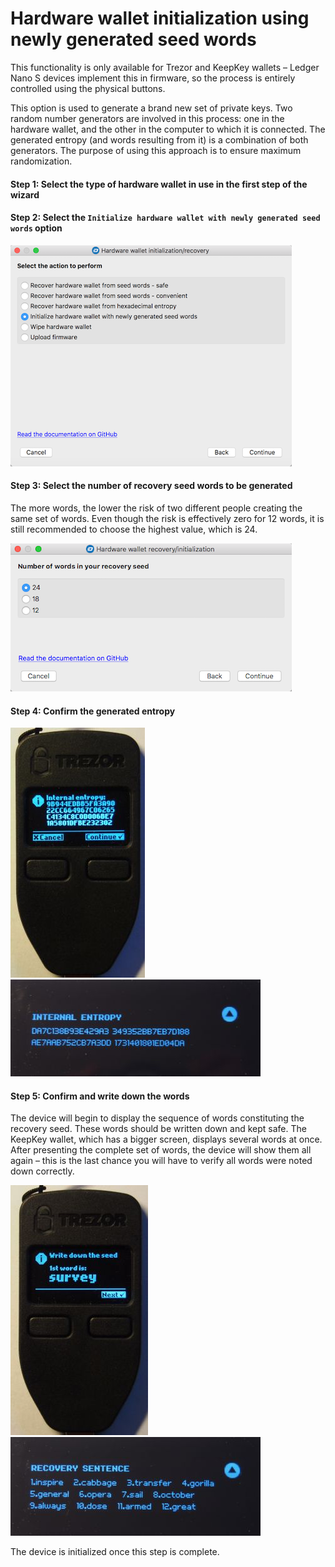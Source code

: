# Hardware wallet initialization using newly generated seed words
This functionality is only available for Trezor and KeepKey wallets – Ledger Nano S devices implement this in firmware, so the process is entirely controlled using the physical buttons.

This option is used to generate a brand new set of private keys. Two random number generators are involved in this process: one in the hardware wallet, and the other in the computer to which it is connected. The generated entropy (and words resulting from it) is a combination of both generators. The purpose of using this approach is to ensure maximum randomization.

#### Step 1: Select the type of hardware wallet in use in the first step of the wizard

#### Step 2: Select the `Initialize hardware wallet with newly generated seed words` option  
![Input entropy](img/hwri/init-action.png)

#### Step 3: Select the number of recovery seed words to be generated  
The more words, the lower the risk of two different people creating the same set of words. Even though the risk is effectively zero for 12 words, it is still recommended to choose the highest value, which is 24.  

![Number of words](img/hwri/rec-number-of-words.png)

#### Step 4: Confirm the generated entropy
![Trezor entropy](img/hwri/trezor-entropy.jpg)
![KeepKey entropy](img/hwri/keepkey-entropy.jpg)

#### Step 5: Confirm and write down the words
The device will begin to display the sequence of words constituting the recovery seed. These words should be written down and kept safe. The KeepKey wallet, which has a bigger screen, displays several words at once. After presenting the complete set of words, the device will show them all again – this is the last chance you will have to verify all words were noted down correctly.  

![Trezor initialization - word](img/hwri/trezor-init-word.jpg)
![KeepKey initialization - word](img/hwri/keepkey-init-word.jpg)  

The device is initialized once this step is complete.